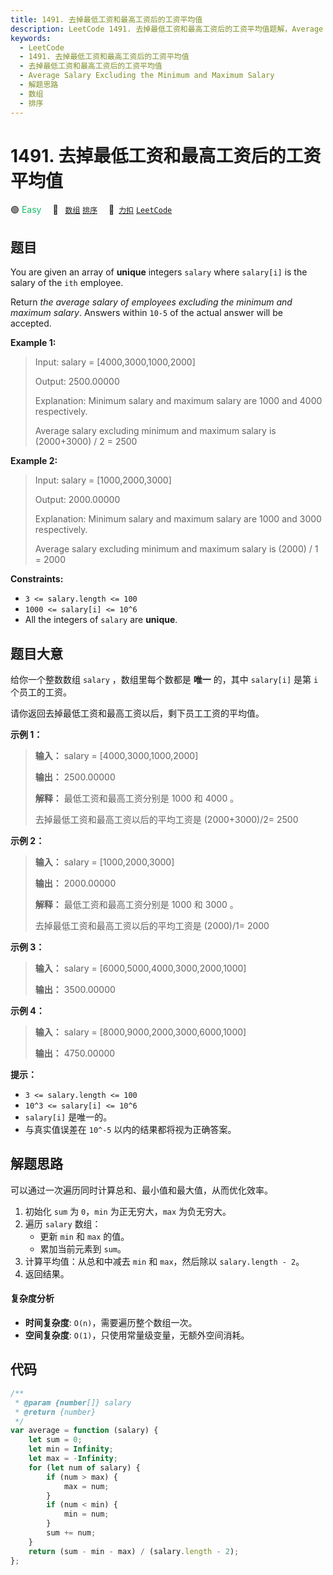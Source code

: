 ```yaml
---
title: 1491. 去掉最低工资和最高工资后的工资平均值
description: LeetCode 1491. 去掉最低工资和最高工资后的工资平均值题解，Average Salary Excluding the Minimum and Maximum Salary，包含解题思路、复杂度分析以及完整的 JavaScript 代码实现。
keywords:
  - LeetCode
  - 1491. 去掉最低工资和最高工资后的工资平均值
  - 去掉最低工资和最高工资后的工资平均值
  - Average Salary Excluding the Minimum and Maximum Salary
  - 解题思路
  - 数组
  - 排序
---
```


# 1491. 去掉最低工资和最高工资后的工资平均值

🟢 <font color=#15bd66>Easy</font>&emsp; 🔖&ensp; [`数组`](/tag/array.md) [`排序`](/tag/sorting.md)&emsp; 🔗&ensp;[`力扣`](https://leetcode.cn/problems/average-salary-excluding-the-minimum-and-maximum-salary) [`LeetCode`](https://leetcode.com/problems/average-salary-excluding-the-minimum-and-maximum-salary)

## 题目

You are given an array of **unique** integers `salary` where `salary[i]` is
the salary of the `ith` employee.

Return _the average salary of employees excluding the minimum and maximum
salary_. Answers within `10-5` of the actual answer will be accepted.

**Example 1:**

> Input: salary = [4000,3000,1000,2000]
>
> Output: 2500.00000
>
> Explanation: Minimum salary and maximum salary are 1000 and 4000 respectively.
>
> Average salary excluding minimum and maximum salary is (2000+3000) / 2 = 2500

**Example 2:**

> Input: salary = [1000,2000,3000]
>
> Output: 2000.00000
>
> Explanation: Minimum salary and maximum salary are 1000 and 3000 respectively.
>
> Average salary excluding minimum and maximum salary is (2000) / 1 = 2000

**Constraints:**

- `3 <= salary.length <= 100`
- `1000 <= salary[i] <= 10^6`
- All the integers of `salary` are **unique**.

## 题目大意

给你一个整数数组 `salary` ，数组里每个数都是 **唯一** 的，其中 `salary[i]` 是第 `i` 个员工的工资。

请你返回去掉最低工资和最高工资以后，剩下员工工资的平均值。

**示例 1：**

> **输入：** salary = [4000,3000,1000,2000]
>
> **输出：** 2500.00000
>
> **解释：** 最低工资和最高工资分别是 1000 和 4000 。
>
> 去掉最低工资和最高工资以后的平均工资是 (2000+3000)/2= 2500

**示例 2：**

> **输入：** salary = [1000,2000,3000]
>
> **输出：** 2000.00000
>
> **解释：** 最低工资和最高工资分别是 1000 和 3000 。
>
> 去掉最低工资和最高工资以后的平均工资是 (2000)/1= 2000

**示例 3：**

> **输入：** salary = [6000,5000,4000,3000,2000,1000]
>
> **输出：** 3500.00000

**示例 4：**

> **输入：** salary = [8000,9000,2000,3000,6000,1000]
>
> **输出：** 4750.00000

**提示：**

- `3 <= salary.length <= 100`
- `10^3 <= salary[i] <= 10^6`
- `salary[i]` 是唯一的。
- 与真实值误差在 `10^-5` 以内的结果都将视为正确答案。

## 解题思路

可以通过一次遍历同时计算总和、最小值和最大值，从而优化效率。

1. 初始化 `sum` 为 `0`，`min` 为正无穷大，`max` 为负无穷大。
2. 遍历 `salary` 数组：
   - 更新 `min` 和 `max` 的值。
   - 累加当前元素到 `sum`。
3. 计算平均值：从总和中减去 `min` 和 `max`，然后除以 `salary.length - 2`。
4. 返回结果。

#### 复杂度分析

- **时间复杂度**: `O(n)`，需要遍历整个数组一次。
- **空间复杂度**: `O(1)`，只使用常量级变量，无额外空间消耗。

## 代码

```javascript
/**
 * @param {number[]} salary
 * @return {number}
 */
var average = function (salary) {
	let sum = 0;
	let min = Infinity;
	let max = -Infinity;
	for (let num of salary) {
		if (num > max) {
			max = num;
		}
		if (num < min) {
			min = num;
		}
		sum += num;
	}
	return (sum - min - max) / (salary.length - 2);
};
```
